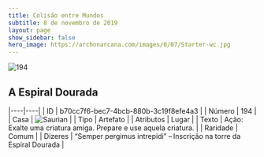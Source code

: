 ```yaml
---
title: Colisão entre Mundos
subtitle: 8 de novembro de 2019
layout: page
show_sidebar: false
hero_image: https://archonarcana.com/images/0/07/Starter-wc.jpg
---
```


![194](https://cdn.keyforgegame.com/media/card_front/pt/452_194_8MC664MRP2WH_pt.png)

## A Espiral Dourada

|----|----|
| ID | b70cc7f6-bec7-4bcb-880b-3c19f8efe4a3 |
| Número | 194 |
| Casa | ![Saurian](https://archonarcana.com/images/thumb/9/9e/Saurian_P.png/22px-Saurian_P.png "Sauro") |
| Tipo | Artefato |
| Atributos | Lugar |
| Texto | Ação: Exalte uma criatura amiga. Prepare e use aquela criatura. |
| Raridade | Comum |
| Dizeres | “Semper pergimus intrepidi”  – Inscrição na torre da Espiral Dourada |
